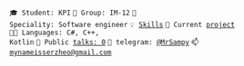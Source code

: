 <code>🎓 Student: KPI</code>
<code>🎪 Group: IM-12</code>
<code>👷 Speciality: Software engineer</code>
<code>💡 [Skills](SKILLS.md)</code>
<code>🧻 Current [project](PROJECT.md)</code><br>
<code>🧑‍💻 Languages: С#, C++, Kotlin</code>
<code>📢 Public [talks: 0](TALKS.md)</code>
<code>💬 telegram: [@MrSampy](https://telegram.me/MrSampy)</code>
<code>📫 [mynameisserzheo@gmail.com](mailto:mynameisserzheo@gmail.com)</code>
